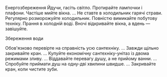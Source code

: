 Енергозбереження
    Йдучи, гасіть світло. 
    Протирайте лампочки і плафони. 
    Частіше мийте вікна. ...
    Не ставте в холодильник гарячі страви. 
    Регулярно розморожуйте холодильник.
    Повністю вимикайте побутову техніку. 
    Прання в холодній воді. 
    Вночі відкривайте вікна, а вдень — завішуйте.

Збереження води

Обов'язково перевірте на справність усю сантехніку. ...
Завжди щільно закривайте кран. ...
Купуйте економічну сантехніку-унітаз із двома режимами зливу. ...
Віддавайте перевагу душу, а не прийому ванни. ...
Спробуйте приймати душ на одну-дві хвилини швидше. ...
Закривайте кран, коли чистите зуби.